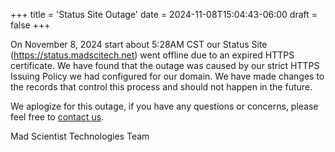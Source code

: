 +++
title = 'Status Site Outage'
date = 2024-11-08T15:04:43-06:00
draft = false
+++

On November 8, 2024 start about 5:28AM CST our Status Site (https://status.madscitech.net) went offline due to an expired HTTPS certificate. We have found that the outage was caused by our strict HTTPS Issuing Policy we had configured for our domain. We have made changes to the records that control this process and should not happen in the future. 

We aplogize for this outage, if you have any questions or concerns, please feel free to [contact us](https://madscitech.com/about/contact/).

Mad Scientist Technologies Team
